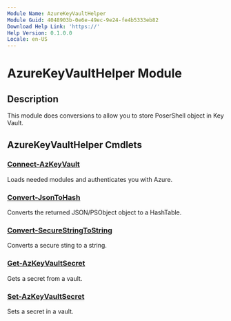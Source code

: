 ```yaml
---
Module Name: AzureKeyVaultHelper
Module Guid: 4048903b-0e6e-49ec-9e24-fe4b5333eb82
Download Help Link: 'https://'
Help Version: 0.1.0.0
Locale: en-US
---
```


# AzureKeyVaultHelper Module
## Description
This module does conversions to  allow you to store PoserShell object in Key Vault.

## AzureKeyVaultHelper Cmdlets
### [Connect-AzKeyVault](Connect-AzKeyVault.md)
Loads needed modules and authenticates you with Azure.

### [Convert-JsonToHash](Convert-JsonToHash.md)
Converts the returned JSON/PSObject object to a HashTable.

### [Convert-SecureStringToString](Convert-SecureStringToString.md)
Converts a secure sting to a string.

### [Get-AzKeyVaultSecret](Get-AzKeyVaultSecret.md)
Gets a secret from a vault.

### [Set-AzKeyVaultSecret](Set-AzKeyVaultSecret.md)
Sets a secret in a vault.